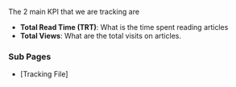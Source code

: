 The 2 main KPI that we are tracking are
- **Total Read Time (TRT)**: What is the time spent reading articles
- **Total Views**: What are the total visits on articles.

### Sub Pages
- [Tracking File]
